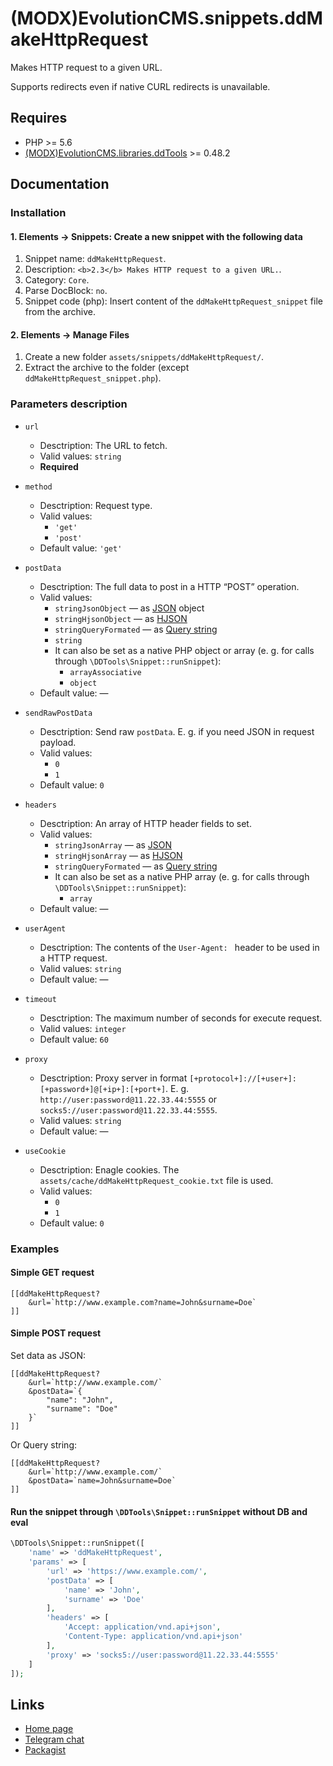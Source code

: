# (MODX)EvolutionCMS.snippets.ddMakeHttpRequest

Makes HTTP request to a given URL.

Supports redirects even if native CURL redirects is unavailable.


## Requires

* PHP >= 5.6
* [(MODX)EvolutionCMS.libraries.ddTools](https://code.divandesign.biz/modx/ddtools) >= 0.48.2


## Documentation


### Installation


#### 1. Elements → Snippets: Create a new snippet with the following data

1. Snippet name: `ddMakeHttpRequest`.
2. Description: `<b>2.3</b> Makes HTTP request to a given URL.`.
3. Category: `Core`.
4. Parse DocBlock: `no`.
5. Snippet code (php): Insert content of the `ddMakeHttpRequest_snippet` file from the archive.


#### 2. Elements → Manage Files

1. Create a new folder `assets/snippets/ddMakeHttpRequest/`.
2. Extract the archive to the folder (except `ddMakeHttpRequest_snippet.php`).


### Parameters description

* `url`
	* Desctription: The URL to fetch.
	* Valid values: `string`
	* **Required**
	
* `method`
	* Desctription: Request type.
	* Valid values:
		* `'get'`
		* `'post'`
	* Default value: `'get'`
	
* `postData`
	* Desctription: The full data to post in a HTTP “POST” operation.
	* Valid values:
		* `stringJsonObject` — as [JSON](https://en.wikipedia.org/wiki/JSON) object
		* `stringHjsonObject` — as [HJSON](https://hjson.github.io/)
		* `stringQueryFormated` — as [Query string](https://en.wikipedia.org/wiki/Query_string)
		* `string`
		* It can also be set as a native PHP object or array (e. g. for calls through `\DDTools\Snippet::runSnippet`):
			* `arrayAssociative`
			* `object`
	* Default value: —
	
* `sendRawPostData`
	* Desctription: Send raw `postData`. E. g. if you need JSON in request payload.
	* Valid values:
		* `0`
		* `1`
	* Default value: `0`
	
* `headers`
	* Desctription: An array of HTTP header fields to set.
	* Valid values:
		* `stringJsonArray` — as [JSON](https://en.wikipedia.org/wiki/JSON)
		* `stringHjsonArray` — as [HJSON](https://hjson.github.io/)
		* `stringQueryFormated` — as [Query string](https://en.wikipedia.org/wiki/Query_string)
		* It can also be set as a native PHP array (e. g. for calls through `\DDTools\Snippet::runSnippet`):
			* `array`
	* Default value: —
	
* `userAgent`
	* Desctription: The contents of the `User-Agent: ` header to be used in a HTTP request.
	* Valid values: `string`
	* Default value: —
	
* `timeout`
	* Desctription: The maximum number of seconds for execute request.
	* Valid values: `integer`
	* Default value: `60`
	
* `proxy`
	* Desctription: Proxy server in format `[+protocol+]://[+user+]:[+password+]@[+ip+]:[+port+]`. E. g. `http://user:password@11.22.33.44:5555` or `socks5://user:password@11.22.33.44:5555`.
	* Valid values: `string`
	* Default value: —
	
* `useCookie`
	* Desctription: Enagle cookies. The `assets/cache/ddMakeHttpRequest_cookie.txt` file is used.
	* Valid values:
		* `0`
		* `1`
	* Default value: `0`


### Examples


#### Simple GET request

```
[[ddMakeHttpRequest?
	&url=`http://www.example.com?name=John&surname=Doe`
]]
```


#### Simple POST request

Set data as JSON:

```
[[ddMakeHttpRequest?
	&url=`http://www.example.com/`
	&postData=`{
		"name": "John",
		"surname": "Doe"
	}`
]]
```

Or Query string:

```
[[ddMakeHttpRequest?
	&url=`http://www.example.com/`
	&postData=`name=John&surname=Doe`
]]
```


#### Run the snippet through `\DDTools\Snippet::runSnippet` without DB and eval

```php
\DDTools\Snippet::runSnippet([
	'name' => 'ddMakeHttpRequest',
	'params' => [
		'url' => 'https://www.example.com/',
		'postData' => [
			'name' => 'John',
			'surname' => 'Doe'
		],
		'headers' => [
			'Accept: application/vnd.api+json',
			'Content-Type: application/vnd.api+json'
		],
		'proxy' => 'socks5://user:password@11.22.33.44:5555'
	]
]);
```


## Links

* [Home page](https://code.divandesign.biz/modx/ddmakehttprequest)
* [Telegram chat](https://t.me/dd_code)
* [Packagist](https://packagist.org/packages/dd/evolutioncms-snippets-ddmakehttprequest)


<link rel="stylesheet" type="text/css" href="https://DivanDesign.ru/assets/files/ddMarkdown.css" />